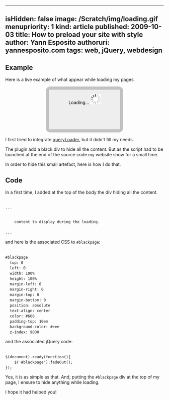 -----
isHidden:       false
image: /Scratch/img/loading.gif
menupriority:   1
kind:           article
published: 2009-10-03
title: How to preload your site with style
author: Yann Esposito
authoruri: yannesposito.com
tags:  web, jQuery, webdesign
-----

## Example

Here is a live example of what appear while loading my pages.

<div id="demo" style="width:45%; position: relative; height: 8em; background: #333; background-position: 50% 50%; color: #fff; text-align: center; padding-top: 1em; margin-left: auto; margin-right: auto; border: solid 10px rgba(255,255,255,0.7); -webkit-border-radius: 1em; -moz-border-radius: 1em; border-radius: 1em; cursor: pointer; ">
    <p>Hello! I've finished loading!</p>
    <p>Click me to see me disapear again.</p>
    <div id="todisapear" style="color: #000; position:absolute;top:0;left:0;text-align: center; padding-top: 1em; width: 100%; background-color: #eee; height: 8em;">
    Loading...
    <img style="border: none; background-color: none; background: none" src="/Scratch/img/loading.gif" alt="loading logo"/>
    </div>
    <script>
    function Rabbit(){
        $('#todisapear')
            .show()
            .animate({opacity: 1.0},3000)
            .fadeOut();
    }
    $(document).ready(function(){
        $('#todisapear').animate({opacity: 1.0},3000).fadeOut();
        $('#demo').click(Rabbit);
    });
    </script>
</div>

I first tried to integrate [queryLoader](http://www.gayadesign.com/diy/queryloader-preload-your-website-in-style/), but it didn't fill my needs.

The plugin add a black div to hide all the content. But as the script had to be launched at the end of the source code my website show for a small time.

In order to hide this small artefact, here is how I do that.

## Code

In a first time, I added at the top of the body the div hiding all the content.

<div>
<code class="html">
...
<body>
<div id="blackpage">
    content to display during the loading.
</div>
...
</code></pre>
</div>

and here is the associated CSS to `#blackpage`: 

<div>
<code class="css">
#blackpage
  top: 0 
  left: 0 
  width: 100%
  height: 100%
  margin-left: 0
  margin-right: 0
  margin-top: 0
  margin-bottom: 0
  position: absolute
  text-align: center
  color: #666
  padding-top: 10em
  background-color: #eee
  z-index: 9000
</code></pre>
</div>

and the associated jQuery code: 

<div>
<code class="javascript">
$(document).ready(function(){
    $('#blackpage').fadeOut();
});
</code></pre>
</div>

Yes, it is as simple as that. And, putting the `#blackpage` div at the top of my page, I ensure to hide anything while loading.

I hope it had helped you!
